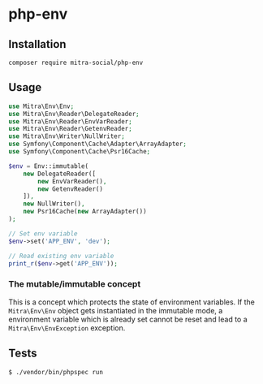 # php-env
## Installation
```
composer require mitra-social/php-env
```

## Usage
```php
use Mitra\Env\Env;
use Mitra\Env\Reader\DelegateReader;
use Mitra\Env\Reader\EnvVarReader;
use Mitra\Env\Reader\GetenvReader;
use Mitra\Env\Writer\NullWriter;
use Symfony\Component\Cache\Adapter\ArrayAdapter;
use Symfony\Component\Cache\Psr16Cache;

$env = Env::immutable(
    new DelegateReader([
        new EnvVarReader(),
        new GetenvReader()
    ]),
    new NullWriter(),
    new Psr16Cache(new ArrayAdapter())
);

// Set env variable
$env->set('APP_ENV', 'dev');

// Read existing env variable
print_r($env->get('APP_ENV'));
```

### The mutable/immutable concept
This is a concept which protects the state of environment variables. If the `Mitra\Env\Env` object gets instantiated in
the immutable mode, a environment variable which is already set cannot be reset and lead to a `Mitra\Env\EnvException` 
exception.

## Tests
```
$ ./vendor/bin/phpspec run
```